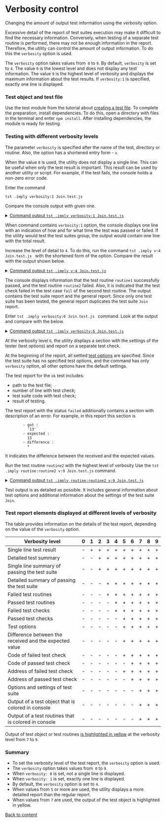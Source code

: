# Verbosity control

Changing the amount of output test information using the verbosity option.

Excessive detail of the report of test suites execution may make it difficult to find the necessary information. Conversely, when testing of a separate test routine is performed, there may not be enough information in the report. Therefore, the utility can control the amount of output information. To do this the `verbosity` option is used.

The `verbosity` option takes values from` 0` to `9`. By default, `verbosity` is set to `4`. The value `0` is the lowest level and does not display any test information. The value `9` is the highest level of verbosity and displays the maximum information about the test results. If `verbosity:1` is specified, exactly one line is displayed.

### Test object and test file

Use the test module from the tutorial about [creating a test file](HelloWorld.md). To complete the preparation, install dependencies. To do this, open a directory with files in the terminal and enter `npm install`. After installing dependencies, the module is ready for testing.

### Testing with different verbosity levels

The parameter `verbosity` is specified after the name of the test, directory or routine. Also, the option has a shortened entry form - `v`.

When the value `0` is used, the utility does not display a single line. This can be useful when only the test result is important. This result can be used by another utility or script. For example, if the test fails, the console holds a non-zero error code.

Enter the command

```
tst .imply verbosity:1 Join.test.js
```

Compare the console output with given one.

<details>
  <summary><u>Command output <code>tst .imply verbosity:1 Join.test.js</code></u></summary>

```
[user@user ~]$ tst .imply verbosity:1 Join.test.js

  Testing ... in 0.278s ... failed

```

</details>

When command contains `verbosity:1` option, the console displays one line with an indication of how and for what time the test was passed or failed. If the utility would test the test suites group, the output would contain one line with the total result.

Increase the level of detail to `4`. To do this, run the command `tst .imply v:4 Join.test.js ` with the shortened form of the option. Compare the result with the output shown below.

<details>
  <summary><u>Command output <code>tst .imply v:4 Join.test.js</code></u></summary>

```
[user@user ~]$ tst .imply v:4 Join.test.js

  Includes tests from : /.../testCreation/Join.test.js

  Launching several ( 1 ) test suites ..

    Running test suite ( Join ) ..
    at  /.../testCreation/Join.test.js:39

      Passed test routine ( Join / routine1 ) in 0.056s
        Test check ( Join / routine2 / fail # 2 ) ... failed
      Failed test routine ( Join / routine2 ) in 0.074s

    Passed test checks 2 / 3
    Passed test cases 1 / 2
    Passed test routines 1 / 2
    Test suite ( Join ) ... in 0.252s ... failed

  ExitCode : -1
  Passed test checks 2 / 3
  Passed test cases 1 / 2
  Passed test routines 1 / 2
  Passed test suites 0 / 1
  Testing ... in 0.344s ... failed
```

</details>

The console displays information that the test routine `routine1` successfully passed, and the test routine `routine2` failed. Also, it is indicated that the test check failed in the test case `fail` of the second test routine. The output contains the test suite report and the general report. Since only one test suite has been tested, the general report duplicates the test suite `Join` report.

Enter `tst .imply verbosity:6 Join.test.js ` command. Look at the output and compare with the below.

<details>
  <summary><u>Command output <code>tst .imply verbosity:6 Join.test.js</code></u></summary>

```
[user@user ~]$ tst .imply verbosity:6 Join.test.js
Includes tests from : /.../testCreation/Join.test.js

Tester Settings :
{
  scenario : test,
  sanitareTime : 2000,
  fails : null,
  beeping : true,
  coloring : 1,
  timing : 1,
  rapidity : 3,
  routine : null,
  importanceOfNegative : null,
  routineTimeOut : null,
  concurrent : null,
  verbosity : 6,
  silencing : null,
  shoulding : null,
  accuracy : null
}

  Launching several ( 1 ) test suites ..
  /.../testCreation/Join.test.js:39 - enabled
  1 test suite

    Running test suite ( Join ) ..
    at  /.../testCreation/Join.test.js:39

      Running test routine ( routine1 ) ..


        /.../testCreation/Join.test.js:9
            5 : //
            6 :
            7 : function routine1( test )
            8 : {
            9 :   test.identical( Join.join( 'Hello ', 'world!' ), 'Hello world!' );  
        Test check ( Join / routine1 /  # 1 ) ... ok

      Passed test routine ( Join / routine1 ) in 0.091s
      Running test routine ( routine2 ) ..


        /.../testCreation/Join.test.js:18
            14 : function routine2( test )
            15 : {
            16 :
            17 :   test.case = 'pass';
            18 :   test.identical( Join.join( 1, 3 ), '13' );  
        Test check ( Join / routine2 / pass # 1 ) ... ok


        - got :
          '13'
        - expected :
          13
        - difference :
          *

        /.../testCreation/Join.test.js:21
            17 :   test.case = 'pass';
            18 :   test.identical( Join.join( 1, 3 ), '13' );
            19 :
            20 :   test.case = 'fail';
            21 :   test.identical( Join.join( 1, 3 ), 13 );  
        Test check ( Join / routine2 / fail # 2 ) ... failed

      Failed test routine ( Join / routine2 ) in 0.098s

    Passed test checks 2 / 3
    Passed test cases 1 / 2
    Passed test routines 1 / 2
    Test suite ( Join ) ... in 0.294s ... failed



  ExitCode : -1
  Passed test checks 2 / 3
  Passed test cases 1 / 2
  Passed test routines 1 / 2
  Passed test suites 0 / 1
  Testing ... in 0.389s ... failed
```

</details>

At the verbosity level `6`, the utility displays a section with the settings of the tester (test options) and report on a separate test check.

At the beginning of the report, all settled [test options](Help.md#Test-run-options-and-suite-options) are specified. Since the test suite has no specified test options, and the command has only `verbosity` option, all other options have the default settings.

The test report for the `ok` test includes:

- path to the test file;
- number of line with test check;
- test suite code with test check;
- result of testing.

The test report with the status `failed` additionally contains a section with description of an error. For example, in this report this section is

```
        - got :
          '13'
        - expected :
          13
        - difference :
          *
```
It indicates the difference between the received and the expected values.

Run the test routine `routine2` with the highest level of verbosity Use the `tst .imply routine:routine2 v:9 Join.test.js` command.

<details>
  <summary><u>Command output <code>tst .imply routine:routine2 v:9 Join.test.js</code></u></summary>

```
[user@user ~]$ tst .imply routine:routine2 v:9 Join.test.js
Includes tests from : /.../testCreation/Join.test.js

Tester Settings :
{
  scenario : test,
  sanitareTime : 2000,
  fails : null,
  beeping : true,
  coloring : 1,
  timing : 1,
  rapidity : 3,
  routine : routine2,
  importanceOfNegative : null,
  routineTimeOut : null,
  concurrent : null,
  verbosity : 9,
  silencing : null,
  shoulding : null,
  accuracy : null
}

  Launching several ( 1 ) test suites ..
  /.../testCreation/Join.test.js:39 - enabled
  1 test suite

    Running test suite ( Join ) ..
    at  /.../testCreation/Join.test.js:39

    wTestSuite( Join#in0 )
    {
      name : 'Join',
      verbosity : 8,
      importanceOfDetails : 0,
      importanceOfNegative : 1,
      silencing : null,
      shoulding : 1,
      routineTimeOut : 5000,
      concurrent : 0,
      routine : 'routine2',
      platforms : null,
      suiteFilePath : [ '/path_to_' ... 'reation/Join.test.js' ],
      suiteFileLocation : [ '/path_to_' ... 'tion/Join.test.js:39' ],
      tests : [ Map:Pure with 2 elements ],
      abstract : 0,
      enabled : 1,
      takingIntoAccount : 1,
      usingSourceCode : 1,
      ignoringTesterOptions : 0,
      accuracy : 1e-7,
      report : [ Map:Pure with 9 elements ],
      debug : 0,
      override : [ Map:Pure with 0 elements ],
      _routineCon : [ routine bound anonymous ],
      _inroutineCon : [ routine bound anonymous ],
      onRoutineBegin : [ routine onRoutineBegin ],
      onRoutineEnd : [ routine onRoutineEnd ],
      onSuiteBegin : [ routine onSuiteBegin ],
      onSuiteEnd : [ routine onSuiteEnd ]
    }
      Running test routine ( routine1 ) ..


        /.../testCreation/Join.test.js:9
            5 : //
            6 :
            7 : function routine1( test )
            8 : {
            9 :   test.identical( Join.join( 'Hello ', 'world!' ), 'Hello world!' );  
        Test check ( Join / routine1 /  # 1 ) ... ok

      Passed test routine ( Join / routine1 ) in 0.066s
      Running test routine ( routine2 ) ..


        /.../testCreation/Join.test.js:18
            14 : function routine2( test )
            15 : {
            16 :
            17 :   test.case = 'pass';
            18 :   test.identical( Join.join( 1, 3 ), '13' );  
        Test check ( Join / routine2 / pass # 1 ) ... ok


        - got :
          '13'
        - expected :
          13
        - difference :
          *

        /.../testCreation/Join.test.js:21
            17 :   test.case = 'pass';
            18 :   test.identical( Join.join( 1, 3 ), '13' );
            19 :
            20 :   test.case = 'fail';
            21 :   test.identical( Join.join( 1, 3 ), 13 );  
        Test check ( Join / routine2 / fail # 2 ) ... failed

      Failed test routine ( Join / routine2 ) in 0.147s

    Passed test checks 1 / 2
    Passed test cases 1 / 2
    Passed test routines 0 / 1
    Test suite ( Join ) ... in 0.226s ... failed



  ExitCode : -1
  Passed test checks 1 / 2
  Passed test cases 1 / 2
  Passed test routines 0 / 1
  Passed test suites 0 / 1
  Testing ... in 0.323s ... failed
```

</details>

Test output is as detailed as possible. It includes general information about test options and additional information about the settings of the test suite `Join`.

### Test report elements displayed at different levels of verbosity

The table provides information on the details of the test report,  depending on the value of the `verbosity` option.

| Verbosity level                           | 0 | 1 | 2 | 3 | 4 | 5 | 6 | 7 | 8 | 9 |
|-------------------------------------------|---|---|---|---|---|---|---|---|---|---|
| Single line test result                   | - | + | + | + | + | + | + | + | + | + |
| Detailed test summary                     | - | - | + | + | + | + | + | + | + | + |
| Single line summary of passing the test suite | - | - | + | + | + | + | + | + | + | + |
| Detailed summary of passing the test suite    | - | - | - | + | + | + | + | + | + | + |
| Failed test routines                      | - | - | - | + | + | + | + | + | + | + |
| Passed test routines                      | - | - | - | - | + | + | + | + | + | + |
| Failed test checks                        | - | - | - | - | + | + | + | + | + | + |
| Passed test checks                        | - | - | - | - | - | + | + | + | + | + |
| Test options                              | - | - | - | - | - | + | + | + | + | + |
| Difference between the received and the expected value                                                                                                                                                                        | - | - | - | - | - | + | + | + | + | + |
| Code of failed test check                 | - | - | - | - | - | + | + | + | + | + |
| Code of passed test check                 | - | - | - | - | - | - | + | + | + | + |
| Address of failed test check              | - | - | - | - | - | + | + | + | + | + |
| Address of passed test check              | - | - | - | - | - | - | + | + | + | + |
| Options and settings of test suite        | - | - | - | - | - | - | - | + | + | + |
| Output of a test object that is colored in console                                                                                                                                                                      | - | - | - | - | - | - | - | + | + | + |
| Output of a test routines that is colored in console                                                                                                                                                                      | - | - | - | - | - | - | - | + | + | + |

Output of test object or test routines [is highlighted in yellow](OptionSilencing.md) at the verbosity level from `7` to `9`.

### Summary

- To set the verbosity level of the test report, the `verbosity` option is used.
- The `verbosity` option takes values from` 0` to `9`.
- When `verbosity: 0` is set, not a single line is displayed.
- When `verbosity: 1` is set, exactly one line is displayed.
- By default, the `verbosity` option is set to `4`.
- When values from `5` or more are used, the utility displays a more detailed report than the regular report.
- When values from `7` are used, the output of the test object is highlighted in yellow.

[Back to content](../README.md#Tutorials)
